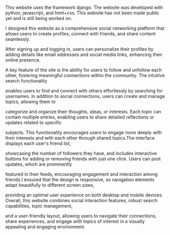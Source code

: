 This website uses the framework django. The website was developed with python, javascript, and html+css. This website has not been made public yet and is still being worked on.

I designed this website as a comprehensive social networking platform that allows users to create profiles, connect with friends, and share content seamlessly.

After signing up and logging in, users can personalize their profiles by adding details like email addresses and social media links, enhancing their online presence.

A key feature of the site is the ability for users to follow and unfollow each other, fostering meaningful connections within the community. The intuitive search functionality 

enables users to find and connect with others effortlessly by searching for usernames. In addition to social connections, users can create and manage topics, allowing them to 

categorize and organize their thoughts, ideas, or interests. Each topic can contain multiple entries, enabling users to share detailed reflections or updates related to specific 

subjects. This functionality encourages users to engage more deeply with their interests and with each other through shared topics.The interface displays each user's friend list, 

showcasing the number of followers they have, and includes interactive buttons for adding or removing friends with just one click. Users can post updates, which are prominently 

featured in their feeds, encouraging engagement and interaction among friends.I ensured that the design is responsive, so navigation elements adapt beautifully to different screen sizes, 

providing an optimal user experience on both desktop and mobile devices. Overall, this website combines social interaction features, robust search capabilities, topic management, 

and a user-friendly layout, allowing users to navigate their connections, share experiences, and engage with topics of interest in a visually appealing and engaging environment.
